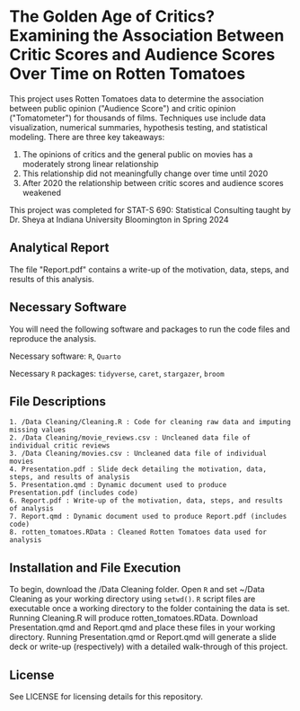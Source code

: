 # The Golden Age of Critics? Examining the Association Between Critic Scores and Audience Scores Over Time on Rotten Tomatoes
This project uses Rotten Tomatoes data to determine the association between public opinion ("Audience Score") and critic opinion ("Tomatometer") for thousands of films. Techniques use include data visualization, numerical summaries, hypothesis testing, and statistical modeling. There are three key takeaways:

1. The opinions of critics and the general public on movies has a moderately strong linear relationship
2. This relationship did not meaningfully change over time until 2020
3. After 2020 the relationship between critic scores and audience scores weakened

This project was completed for STAT-S 690: Statistical Consulting taught by Dr. Sheya at Indiana University Bloomington in Spring 2024

## Analytical Report
The file "Report.pdf" contains a write-up of the motivation, data, steps, and results of this analysis.

## Necessary Software
You will need the following software and packages to run the code files and reproduce the analysis.

Necessary software: `R`, `Quarto`

Necessary `R` packages: `tidyverse`, `caret`, `stargazer`, `broom`

## File Descriptions
    1. /Data Cleaning/Cleaning.R : Code for cleaning raw data and imputing missing values
    2. /Data Cleaning/movie_reviews.csv : Uncleaned data file of individual critic reviews
    3. /Data Cleaning/movies.csv : Uncleaned data file of individual movies
    4. Presentation.pdf : Slide deck detailing the motivation, data, steps, and results of analysis
    5. Presentation.qmd : Dynamic document used to produce Presentation.pdf (includes code)
    6. Report.pdf : Write-up of the motivation, data, steps, and results of analysis
    7. Report.qmd : Dynamic document used to produce Report.pdf (includes code)
    8. rotten_tomatoes.RData : Cleaned Rotten Tomatoes data used for analysis

## Installation and File Execution
To begin, download the /Data Cleaning folder. Open `R` and set ~/Data Cleaning as your working directory using `setwd()`. `R` script files are executable once a working directory to the folder containing the data is set. Running Cleaning.R will produce rotten_tomatoes.RData. Download Presentation.qmd and Report.qmd and place these files in your working directory. Running Presentation.qmd or Report.qmd will generate a slide deck or write-up (respectively) with a detailed walk-through of this project.

## License
See LICENSE for licensing details for this repository. 
